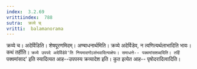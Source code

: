 ```yaml
---
index:  3.2.69
vrittiindex:  788
sutra:  क्रव्ये च्
vritti:  balamanorama 
---
```


क्रव्ये च। अदेर्विडिति। शेषपूरणमिदम्। अण्बाधनार्थमिति। क्रव्ये अदेर्विडेव, न त्वणित्यर्थलाभादिति भावः। कथं तर्हीति। `क्रव्ये उपपदे अदेर्विडेवे'ति नियमादणोऽसंभवादित्याक्षेपः। समाधत्ते-- पक्वमांसशब्ददिति। तर्हि `पक्वमांसाद' इति स्यादित्यत आह--उपपस्य क्रव्यादेश इति। कुत इत्येत आह-- पृषोदरादित्वादिति।

